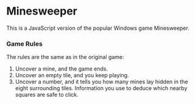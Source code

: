 # Minesweeper

This is a JavaScript version of the popular Windows game Minesweeper. 

### Game Rules
The rules are the same as in the original game:
1. Uncover a mine, and the game ends.
2. Uncover an empty tile, and you keep playing.
3. Uncover a number, and it tells you how many mines lay hidden in the eight surrounding tiles. Information you use to deduce which nearby squares are safe to click.


